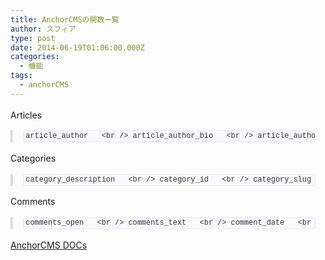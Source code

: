 ```yaml
---
title: AnchorCMSの関数一覧
author: スフィア
type: post
date: 2014-06-19T01:06:00.000Z
categories:
  - 機能
tags:
  - anchorCMS
---
```

<div data-md-url="https://www.blogger.com/blogger.g?blogID=537736377410352601#editor/target=post;postID=7101425077942580851">
  <div style="margin: 1.2em 0px !important;">
    Articles
  </div>
  
  <blockquote style="border-left-color: rgb(221, 221, 221); border-left-style: solid; border-left-width: 4px; color: #777777; margin: 1.2em 0px; padding: 0px 1em; quotes: none;">
    <pre style="font-family: Consolas, Inconsolata, Courier, monospace; font-size: 0.85em; font-size: 1em; line-height: 1.2em; margin: 1.2em 0px;"><code style="background-color: #f8f8f8; background: rgb(248, 248, 255); border-bottom-left-radius: 3px; border-bottom-left-radius: 3px; border-bottom-right-radius: 3px; border-bottom-right-radius: 3px; border-top-left-radius: 3px; border-top-left-radius: 3px; border-top-right-radius: 3px; border-top-right-radius: 3px; border: 1px solid rgb(204, 204, 204); border: 1px solid rgb(234, 234, 234); color: #333333; display: block !important; display: block; display: inline; font-family: Consolas, Inconsolata, Courier, monospace; font-size: 0.85em; margin: 0px 0.15em; overflow: auto; padding: 0.5em 0.7em; padding: 0.5em; padding: 0px 0.3em; white-space: pre-wrap; white-space: pre;">article_author   &lt;br /> article_author_bio   &lt;br /> article_author_id   &lt;br /> article_css   &lt;br /> article_custom_field($key, $fallback = '')   &lt;br /> article_date   &lt;br /> article_description   &lt;br /> article_html   &lt;br /> article_id   &lt;br /> article_js   &lt;br /> article_slug   &lt;br /> article_status   &lt;br /> article_time   &lt;br /> article_title   &lt;br /> article_total_comments   &lt;br /> article_url   &lt;br /></code></pre>
  </blockquote>
  
  <div style="margin: 1.2em 0px !important;">
    Categories
  </div>
  
  <blockquote style="border-left-color: rgb(221, 221, 221); border-left-style: solid; border-left-width: 4px; color: #777777; margin: 1.2em 0px; padding: 0px 1em; quotes: none;">
    <pre style="font-family: Consolas, Inconsolata, Courier, monospace; font-size: 0.85em; font-size: 1em; line-height: 1.2em; margin: 1.2em 0px;"><code style="background-color: #f8f8f8; background: rgb(248, 248, 255); border-bottom-left-radius: 3px; border-bottom-left-radius: 3px; border-bottom-right-radius: 3px; border-bottom-right-radius: 3px; border-top-left-radius: 3px; border-top-left-radius: 3px; border-top-right-radius: 3px; border-top-right-radius: 3px; border: 1px solid rgb(204, 204, 204); border: 1px solid rgb(234, 234, 234); color: #333333; display: block !important; display: block; display: inline; font-family: Consolas, Inconsolata, Courier, monospace; font-size: 0.85em; margin: 0px 0.15em; overflow: auto; padding: 0.5em 0.7em; padding: 0.5em; padding: 0px 0.3em; white-space: pre-wrap; white-space: pre;">category_description   &lt;br /> category_id   &lt;br /> category_slug   &lt;br /> category_title   &lt;br /> category_url   &lt;br /> total_categories   &lt;br /></code></pre>
  </blockquote>
  
  <div style="margin: 1.2em 0px !important;">
    Comments
  </div>
  
  <blockquote style="border-left-color: rgb(221, 221, 221); border-left-style: solid; border-left-width: 4px; color: #777777; margin: 1.2em 0px; padding: 0px 1em; quotes: none;">
    <pre style="font-family: Consolas, Inconsolata, Courier, monospace; font-size: 0.85em; font-size: 1em; line-height: 1.2em; margin: 1.2em 0px;"><code style="background-color: #f8f8f8; background: rgb(248, 248, 255); border-bottom-left-radius: 3px; border-bottom-left-radius: 3px; border-bottom-right-radius: 3px; border-bottom-right-radius: 3px; border-top-left-radius: 3px; border-top-left-radius: 3px; border-top-right-radius: 3px; border-top-right-radius: 3px; border: 1px solid rgb(204, 204, 204); border: 1px solid rgb(234, 234, 234); color: #333333; display: block !important; display: block; display: inline; font-family: Consolas, Inconsolata, Courier, monospace; font-size: 0.85em; margin: 0px 0.15em; overflow: auto; padding: 0.5em 0.7em; padding: 0.5em; padding: 0px 0.3em; white-space: pre-wrap; white-space: pre;">comments_open   &lt;br /> comments_text   &lt;br /> comment_date   &lt;br /> comment_form_button($text = 'Post Comment', $extra = '')   &lt;br /> comment_form_input_email($extra = '')   &lt;br /> comment_form_input_name($extra = '')   &lt;br /> comment_form_notifications   &lt;br /> comment_id   &lt;br /> comment_name   &lt;br /> comment_time   &lt;br /> has_comments   &lt;br /> total_comments   &lt;br /></code></pre>
  </blockquote>
  
  <div style="margin: 1.2em 0px !important;">
    <a href="http://anchorcms.com/docs">AnchorCMS DOCs</a>
  </div>
  
  <div style="font-size: 0em; height: 0; margin: 0; padding: 0;" title="MDH:PGRpdj48aDM+QXJ0aWNsZXM8L2gzPjxkaXY+Jmd0OyAmbmJzcDsgJm5ic3A7IGFydGljbGVfYXV0 aG9yICZuYnNwOyZuYnNwOzwvZGl2PjxkaXY+Jm5ic3A7ICZuYnNwOyZuYnNwOyZuYnNwO2FydGlj bGVfYXV0aG9yX2JpbyZuYnNwOyZuYnNwOyZuYnNwOzwvZGl2PjxkaXY+Jm5ic3A7ICZuYnNwOyZu YnNwOyZuYnNwO2FydGljbGVfYXV0aG9yX2lkJm5ic3A7Jm5ic3A7Jm5ic3A7PC9kaXY+PGRpdj4m bmJzcDsgJm5ic3A7Jm5ic3A7Jm5ic3A7YXJ0aWNsZV9jc3MmbmJzcDsmbmJzcDsmbmJzcDs8L2Rp dj48ZGl2PiZuYnNwOyAmbmJzcDsmbmJzcDsmbmJzcDthcnRpY2xlX2N1c3RvbV9maWVsZCgka2V5 LCAkZmFsbGJhY2sgPSAnJykmbmJzcDsmbmJzcDsmbmJzcDs8L2Rpdj48ZGl2PiZuYnNwOyAmbmJz cDsmbmJzcDsmbmJzcDthcnRpY2xlX2RhdGUmbmJzcDsmbmJzcDsmbmJzcDs8L2Rpdj48ZGl2PiZu YnNwOyAmbmJzcDsmbmJzcDsmbmJzcDthcnRpY2xlX2Rlc2NyaXB0aW9uJm5ic3A7Jm5ic3A7Jm5i c3A7PC9kaXY+PGRpdj4mbmJzcDsgJm5ic3A7Jm5ic3A7Jm5ic3A7YXJ0aWNsZV9odG1sJm5ic3A7 Jm5ic3A7Jm5ic3A7PC9kaXY+PGRpdj4mbmJzcDsgJm5ic3A7Jm5ic3A7Jm5ic3A7YXJ0aWNsZV9p ZCZuYnNwOyZuYnNwOyZuYnNwOzwvZGl2PjxkaXY+Jm5ic3A7ICZuYnNwOyZuYnNwOyZuYnNwO2Fy dGljbGVfanMmbmJzcDsmbmJzcDsmbmJzcDs8L2Rpdj48ZGl2PiZuYnNwOyAmbmJzcDsmbmJzcDsm bmJzcDthcnRpY2xlX3NsdWcmbmJzcDsmbmJzcDsmbmJzcDs8L2Rpdj48ZGl2PiZuYnNwOyAmbmJz cDsmbmJzcDsmbmJzcDthcnRpY2xlX3N0YXR1cyZuYnNwOyZuYnNwOyZuYnNwOzwvZGl2PjxkaXY+ Jm5ic3A7ICZuYnNwOyZuYnNwOyZuYnNwO2FydGljbGVfdGltZSZuYnNwOyZuYnNwOyZuYnNwOzwv ZGl2PjxkaXY+Jm5ic3A7ICZuYnNwOyZuYnNwOyZuYnNwO2FydGljbGVfdGl0bGUmbmJzcDsmbmJz cDsmbmJzcDs8L2Rpdj48ZGl2PiZuYnNwOyAmbmJzcDsmbmJzcDsmbmJzcDthcnRpY2xlX3RvdGFs X2NvbW1lbnRzJm5ic3A7Jm5ic3A7Jm5ic3A7PC9kaXY+PGRpdj4mbmJzcDsgJm5ic3A7Jm5ic3A7 Jm5ic3A7YXJ0aWNsZV91cmwmbmJzcDsmbmJzcDsmbmJzcDs8L2Rpdj48L2Rpdj48ZGl2Pjxicj48 L2Rpdj48ZGl2PjxoMz5DYXRlZ29yaWVzPC9oMz48ZGl2Pjxicj48L2Rpdj48ZGl2PiZndDsgJm5i c3A7ICZuYnNwOyBjYXRlZ29yeV9kZXNjcmlwdGlvbiAmbmJzcDsmbmJzcDs8L2Rpdj48ZGl2PiZu YnNwOyAmbmJzcDsgJm5ic3A7Y2F0ZWdvcnlfaWQgJm5ic3A7Jm5ic3A7PC9kaXY+PGRpdj4mbmJz cDsgJm5ic3A7ICZuYnNwO2NhdGVnb3J5X3NsdWcgJm5ic3A7Jm5ic3A7PC9kaXY+PGRpdj4mbmJz cDsgJm5ic3A7ICZuYnNwO2NhdGVnb3J5X3RpdGxlICZuYnNwOyZuYnNwOzwvZGl2PjxkaXY+Jm5i c3A7ICZuYnNwOyAmbmJzcDtjYXRlZ29yeV91cmwgJm5ic3A7Jm5ic3A7PC9kaXY+PGRpdj4mbmJz cDsgJm5ic3A7ICZuYnNwO3RvdGFsX2NhdGVnb3JpZXMgJm5ic3A7Jm5ic3A7PC9kaXY+PC9kaXY+ PGRpdj48YnI+PC9kaXY+PGRpdj48aDM+Q29tbWVudHM8L2gzPjxkaXY+PGJyPjwvZGl2PjxkaXY+ Jmd0OyAmbmJzcDsgJm5ic3A7IGNvbW1lbnRzX29wZW4gJm5ic3A7Jm5ic3A7PC9kaXY+PGRpdj4m bmJzcDsgJm5ic3A7ICZuYnNwO2NvbW1lbnRzX3RleHQgJm5ic3A7Jm5ic3A7PC9kaXY+PGRpdj4m bmJzcDsgJm5ic3A7ICZuYnNwO2NvbW1lbnRfZGF0ZSAmbmJzcDsmbmJzcDs8L2Rpdj48ZGl2PiZu YnNwOyAmbmJzcDsgJm5ic3A7Y29tbWVudF9mb3JtX2J1dHRvbigkdGV4dCA9ICdQb3N0IENvbW1l bnQnLCAkZXh0cmEgPSAnJykgJm5ic3A7Jm5ic3A7PC9kaXY+PGRpdj4mbmJzcDsgJm5ic3A7ICZu YnNwO2NvbW1lbnRfZm9ybV9pbnB1dF9lbWFpbCgkZXh0cmEgPSAnJykgJm5ic3A7Jm5ic3A7PC9k aXY+PGRpdj4mbmJzcDsgJm5ic3A7ICZuYnNwO2NvbW1lbnRfZm9ybV9pbnB1dF9uYW1lKCRleHRy YSA9ICcnKSAmbmJzcDsmbmJzcDs8L2Rpdj48ZGl2PiZuYnNwOyAmbmJzcDsgJm5ic3A7Y29tbWVu dF9mb3JtX25vdGlmaWNhdGlvbnMgJm5ic3A7Jm5ic3A7PC9kaXY+PGRpdj4mbmJzcDsgJm5ic3A7 ICZuYnNwO2NvbW1lbnRfaWQgJm5ic3A7Jm5ic3A7PC9kaXY+PGRpdj4mbmJzcDsgJm5ic3A7ICZu YnNwO2NvbW1lbnRfbmFtZSAmbmJzcDsmbmJzcDs8L2Rpdj48ZGl2PiZuYnNwOyAmbmJzcDsgJm5i c3A7Y29tbWVudF90aW1lICZuYnNwOyZuYnNwOzwvZGl2PjxkaXY+Jm5ic3A7ICZuYnNwOyAmbmJz cDtoYXNfY29tbWVudHMgJm5ic3A7Jm5ic3A7PC9kaXY+PGRpdj4mbmJzcDsgJm5ic3A7ICZuYnNw O3RvdGFsX2NvbW1lbnRzICZuYnNwOyZuYnNwOzwvZGl2PjwvZGl2PjxkaXY+PGJyPjwvZGl2Pjxk aXY+W0FuY2hvckNNUyBET0NzXShodHRwOi8vYW5jaG9yY21zLmNvbS9kb2NzKTwvZGl2PjxkaXY+ PGJyPjwvZGl2Pg==">
    ​
  </div>
</div>
